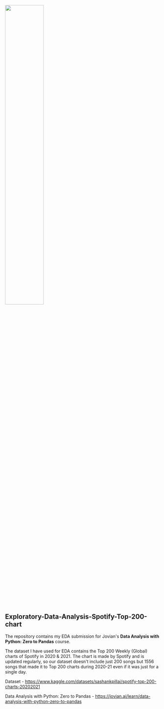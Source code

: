 <img src='https://user-images.githubusercontent.com/51288637/166512312-bbf715ba-f2c8-405b-be67-4c27387abf2a.png' height=50% width=50%>

## Exploratory-Data-Analysis-Spotify-Top-200-chart
The repository contains my EDA submission for Jovian's <b>Data Analysis with Python: Zero to Pandas</b> course.
<br>

The dataset I have used for EDA contains the Top 200 Weekly (Global) charts of Spotify in 2020 & 2021. 
The chart is made by Spotify and is updated regularly, so our dataset doesn't include just 200 songs but 
1556 songs that made it to Top 200 charts during 2020-21 even if it was just for a single day.

Dataset - https://www.kaggle.com/datasets/sashankpillai/spotify-top-200-charts-20202021

Data Analysis with Python: Zero to Pandas - https://jovian.ai/learn/data-analysis-with-python-zero-to-pandas
